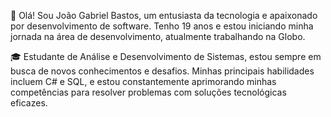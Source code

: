 👋 Olá! Sou João Gabriel Bastos, um entusiasta da tecnologia e apaixonado por desenvolvimento de software. Tenho 19 anos e estou iniciando minha jornada na área de desenvolvimento, atualmente trabalhando na Globo.

🎓 Estudante de Análise e Desenvolvimento de Sistemas, estou sempre em busca de novos conhecimentos e desafios. Minhas principais habilidades incluem C# e SQL, e estou constantemente aprimorando minhas competências para resolver problemas com soluções tecnológicas eficazes.



<!---
joaobastosmello/joaobastosmello is a ✨ special ✨ repository because its `README.md` (this file) appears on your GitHub profile.
You can click the Preview link to take a look at your changes.
--->
